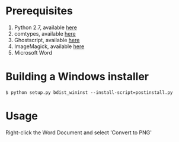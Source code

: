 Prerequisites
=============
1. Python 2.7, available [here](http://www.python.org/getit/)
2. comtypes, available [here](http://sourceforge.net/projects/comtypes/files/comtypes/)
3. Ghostscript, available [here](http://www.ghostscript.com/download/gsdnld.html)
4. ImageMagick, available [here](http://www.imagemagick.org/script/binary-releases.php#windows)
5. Microsoft Word

Building a Windows installer
============================
`$ python setup.py bdist_wininst --install-script=postinstall.py`

Usage
=====
Right-click the Word Document and select 'Convert to PNG'
